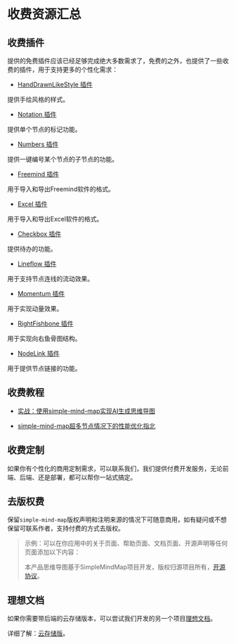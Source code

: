 # 收费资源汇总

## 收费插件

提供的免费插件应该已经足够完成绝大多数需求了，免费的之外，也提供了一些收费的插件，用于支持更多的个性化需求：

- [HandDrawnLikeStyle 插件](./plugins/handDrawnLikeStyle.md)

提供手绘风格的样式。

- [Notation 插件](./plugins/notation.md)

提供单个节点的标记功能。

- [Numbers 插件](./plugins/numbers.md)

提供一键编号某个节点的子节点的功能。

- [Freemind 插件](./plugins/freemind.md)

用于导入和导出Freemind软件的格式。

- [Excel 插件](./plugins/excel.md)

用于导入和导出Excel软件的格式。

- [Checkbox 插件](./plugins/checkbox.md)

提供待办的功能。

- [Lineflow 插件](./plugins/lineflow.md)

用于支持节点连线的流动效果。

- [Momentum 插件](./plugins/momentum.md)

用于实现动量效果。

- [RightFishbone 插件](./plugins/rightFishbone.md)

用于实现向右鱼骨图结构。

- [NodeLink 插件](./plugins/nodeLink.md)

用于提供节点链接的功能。

## 收费教程

- [实战：使用simple-mind-map实现AI生成思维导图](./course/course34.md)

- [simple-mind-map超多节点情况下的性能优化指北](./course/course35.md)

## 收费定制

如果你有个性化的商用定制需求，可以联系我们，我们提供付费开发服务，无论前端、后端、还是部署，都可以帮你一站式搞定。

## 去版权费

保留`simple-mind-map`版权声明和注明来源的情况下可随意商用，如有疑问或不想保留可联系作者，支持付费的方式去版权。

> 示例：可以在你应用中的关于页面、帮助页面、文档页面、开源声明等任何页面添加以下内容：
>
> 本产品思维导图基于SimpleMindMap项目开发，版权归源项目所有，[开源协议](https://github.com/wanglin2/mind-map/blob/main/LICENSE)。

## 理想文档

如果你需要带后端的云存储版本，可以尝试我们开发的另一个项目[理想文档](https://github.com/wanglin2/lx-doc)。

详细了解：[云存储版](/cloudStorage)。